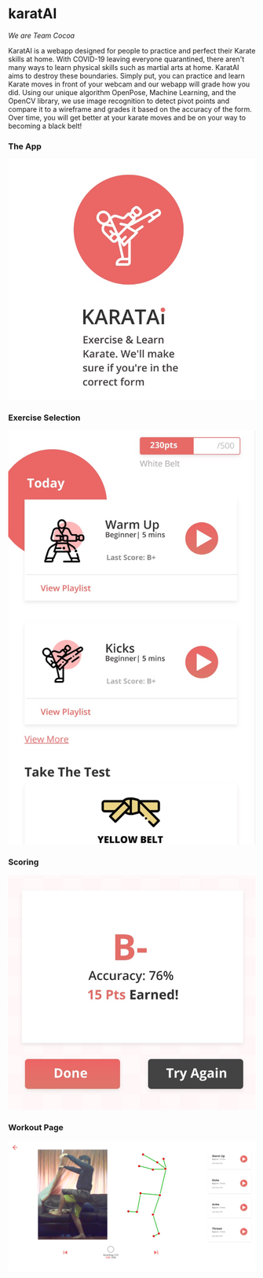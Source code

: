 # karatAI

*We are Team Cocoa*

KaratAI is a webapp designed for people to practice and perfect their Karate skills at home. With COVID-19 leaving everyone quarantined, there aren't many ways to learn physical skills such as martial arts at home. KaratAI aims to destroy these boundaries. Simply put, you can practice and learn Karate moves in front of your webcam and our webapp will grade how you did. Using our unique algorithm OpenPose, Machine Learning, and the OpenCV library, we use image recognition to detect pivot points and compare it to a wireframe and grades it based on the accuracy of the form. Over time, you will get better at your karate moves and be on your way to becoming a black belt!

### The App
![Test Image 1](https://raw.githubusercontent.com/wise-bit/karatAI/master/images/login.jpg)

### Exercise Selection
![Test Image 2](https://raw.githubusercontent.com/wise-bit/karatAI/master/images/page1.jpg)

### Scoring
![Test Image 3](https://raw.githubusercontent.com/wise-bit/karatAI/master/images/scoring.jpg)

### Workout Page
![Test Image 4](https://raw.githubusercontent.com/wise-bit/karatAI/master/images/page2.png)
